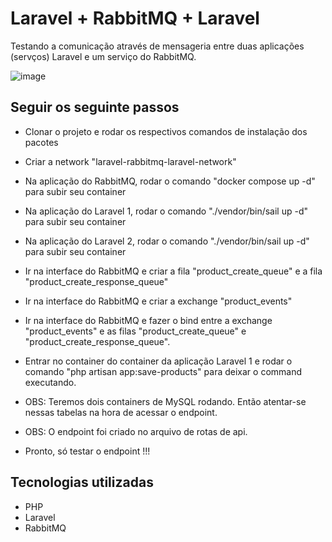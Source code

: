 # Laravel + RabbitMQ + Laravel

Testando a comunicação através de mensageria entre duas aplicações (servços) Laravel e um serviço do RabbitMQ.

![image](https://github.com/thiagopetherson/laravel-rabbitmq-laravel/assets/44420212/2d495e72-4ec1-4740-ac47-0d638802ae95)

## Seguir os seguinte passos

- Clonar o projeto e rodar os respectivos comandos de instalação dos pacotes
- Criar a network "laravel-rabbitmq-laravel-network"
- Na aplicação do RabbitMQ, rodar o comando "docker compose up -d" para subir seu container
- Na aplicação do Laravel 1, rodar o comando "./vendor/bin/sail up -d" para subir seu container
- Na aplicação do Laravel 2, rodar o comando "./vendor/bin/sail up -d" para subir seu container
- Ir na interface do RabbitMQ e criar a fila "product_create_queue" e a fila "product_create_response_queue"
- Ir na interface do RabbitMQ e criar a exchange "product_events"
- Ir na interface do RabbitMQ e fazer o bind entre a exchange "product_events" e as filas "product_create_queue" e "product_create_response_queue".
- Entrar no container do container da aplicação Laravel 1 e rodar o comando "php artisan app:save-products" para deixar o command executando.

- OBS: Teremos dois containers de MySQL rodando. Então atentar-se nessas tabelas na hora de acessar o endpoint. 
- OBS: O endpoint foi criado no arquivo de rotas de api.

- Pronto, só testar o endpoint !!!

## Tecnologias utilizadas

- PHP
- Laravel
- RabbitMQ
